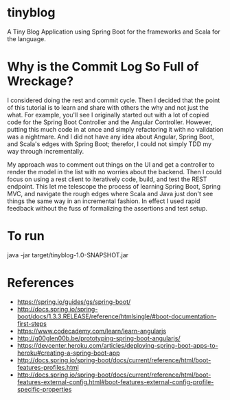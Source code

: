# tinyblog
A Tiny Blog Application using Spring Boot for the frameworks and Scala for the language.

# Why is the Commit Log So Full of Wreckage?
I considered doing the rest and commit cycle.  Then I decided that the point of this tutorial is to learn and share with others the why and not just the what.  For example, you'll see I originally started out with a lot of copied code for the Spring Boot Controller and the Angular Controller.  However, putting this much code in at once and simply refactoring it with no validation was a nightmare.  And I did not have any idea about Angular, Spring Boot, and Scala's edges with Spring Boot; therefor, I could not simply TDD my way through incrementally.

My approach was to comment out things on the UI and get a controller to render the model in the list with no worries about the backend.  Then I could focus on using a rest client to iteratively code, build, and test the REST endpoint.  This let me telescope the process of learning Spring Boot, Spring MVC, and navigate the rough edges where Scala and Java just don't see things the same way in an incremental fashion.  In effect I used rapid feedback without the fuss of formalizing the assertions and test setup.

# To run
java -jar target/tinyblog-1.0-SNAPSHOT.jar

# References
* https://spring.io/guides/gs/spring-boot/
* http://docs.spring.io/spring-boot/docs/1.3.3.RELEASE/reference/htmlsingle/#boot-documentation-first-steps
* https://www.codecademy.com/learn/learn-angularjs
* http://g00glen00b.be/prototyping-spring-boot-angularjs/
* https://devcenter.heroku.com/articles/deploying-spring-boot-apps-to-heroku#creating-a-spring-boot-app
* http://docs.spring.io/spring-boot/docs/current/reference/html/boot-features-profiles.html
* http://docs.spring.io/spring-boot/docs/current/reference/html/boot-features-external-config.html#boot-features-external-config-profile-specific-properties

